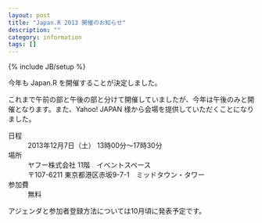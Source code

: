 ```yaml
---
layout: post
title: "Japan.R 2013 開催のお知らせ"
description: ""
category: information
tags: []
---
```

{% include JB/setup %}

今年も Japan.R を開催することが決定しました。

これまで午前の部と午後の部と分けて開催していましたが、今年は午後のみと開催となります。また、Yahoo! JAPAN 様から会場を提供していただくことになりました。

<dl class="dl-horizontal">
  <dt>日程</dt>
  <dd>2013年12月7日（土） 13時00分〜17時30分</dd>
  <dt>場所</dt>
  <dd> ヤフー株式会社 11階　イベントスペース<br/>〒107-6211 東京都港区赤坂9-7-1　ミッドタウン・タワー</dd>
  <dt>参加費</dt>
  <dd>無料</dd>
</dl>

アジェンダと参加者登録方法については10月頃に発表予定です。
